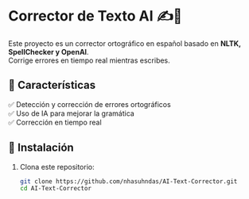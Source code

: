 # Corrector de Texto AI ✍️🤖  

Este proyecto es un corrector ortográfico en español basado en **NLTK, SpellChecker y OpenAI**.  
Corrige errores en tiempo real mientras escribes.  

## 📌 Características  
✅ Detección y corrección de errores ortográficos  
✅ Uso de IA para mejorar la gramática  
✅ Corrección en tiempo real  

## 🔧 Instalación  
1. Clona este repositorio:  
   ```sh
   git clone https://github.com/nhasuhndas/AI-Text-Corrector.git
   cd AI-Text-Corrector

